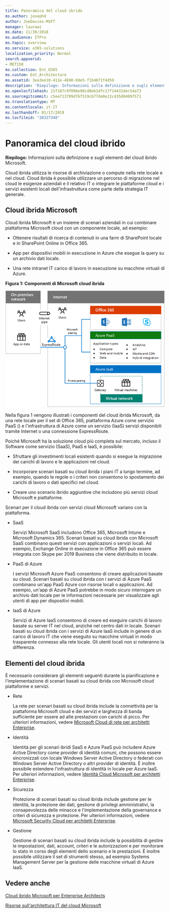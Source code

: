 ```yaml
---
title: Panoramica del cloud ibrido
ms.author: josephd
author: JoeDavies-MSFT
manager: laurawi
ms.date: 11/30/2018
ms.audience: ITPro
ms.topic: overview
ms.service: o365-solutions
localization_priority: Normal
search.appverid:
- MET150
ms.collection: Ent_O365
ms.custom: Ent_Architecture
ms.assetid: 3ea3ee10-411e-4690-b9e5-f1b46f1f4d59
description: 'Riepilogo: Informazioni sulla definizione e sugli elementi del cloud ibrido Microsoft.'
ms.openlocfilehash: 21f107c9f096e90cd0eb1dfc17f14431dec54a73
ms.sourcegitcommit: c5ee713709d76f519cb77de0e12c435d8409f571
ms.translationtype: MT
ms.contentlocale: it-IT
ms.lasthandoff: 01/17/2019
ms.locfileid: "28327348"
---
```

# <a name="hybrid-cloud-overview"></a>Panoramica del cloud ibrido

 **Riepilogo:** Informazioni sulla definizione e sugli elementi del cloud ibrido Microsoft.
  
Cloud ibrida utilizza le risorse di archiviazione o compute nella rete locale e nel cloud. Cloud ibrida è possibile utilizzare un percorso di migrazione nel cloud le esigenze aziendali e il relativo IT o integrare le piattaforme cloud e i servizi esistenti locali dell'infrastruttura come parte della strategia IT generale.
  
## <a name="microsoft-hybrid-cloud"></a>Cloud ibrida Microsoft

Cloud ibrida Microsoft è un insieme di scenari aziendali in cui combinare piattaforma Microsoft cloud con un componente locale, ad esempio: 
  
- Ottenere risultati di ricerca di contenuti in una farm di SharePoint locale e in SharePoint Online in Office 365.
    
- App per dispositivi mobili in esecuzione in Azure che esegue la query su un archivio dati locale.
    
- Una rete intranet IT carico di lavoro in esecuzione su macchine virtuali di Azure.
    
**Figura 1: Componenti di Microsoft cloud ibrida**

![Componenti del cloud ibrido Microsoft](media/Hybrid-Poster/MS-Hybrid-Cloud.png)
  
Nella figura 1 vengono illustrati i componenti del cloud ibrida Microsoft, da una rete locale per il set di Office 365, piattaforma Azure come servizio PaaS () e l'infrastruttura di Azure come un servizio (IaaS) servizi disponibili tramite Internet o una connessione ExpressRoute.
  
Poiché Microsoft ha la soluzione cloud più completa sul mercato, incluso il Software come servizio (SaaS), PaaS e IaaS, è possibile:
  
- Sfruttare gli investimenti locali esistenti quando si esegue la migrazione dei carichi di lavoro e le applicazioni nel cloud.
    
- Incorporare scenari basati su cloud ibrida i piani IT a lungo termine, ad esempio, quando le regole o i criteri non consentono lo spostamento dei carichi di lavoro o dati specifici nel cloud.
    
- Creare uno scenario ibrido aggiuntive che includono più servizi cloud Microsoft e piattaforme.
    
Scenari per il cloud ibrida con servizi cloud Microsoft variano con la piattaforma.
  
- SaaS
    
    Servizi Microsoft SaaS includono Office 365, Microsoft Intune e Microsoft Dynamics 365. Scenari basati su cloud ibrida con Microsoft SaaS combinano questi servizi con applicazioni o servizi locali. Ad esempio, Exchange Online in esecuzione in Office 365 può essere integrata con Skype per 2019 Business che viene distribuito in locale.
    
- PaaS di Azure
    
    I servizi Microsoft Azure PaaS consentono di creare applicazioni basate su cloud. Scenari basati su cloud ibrida con i servizi di Azure PaaS combinano un'app PaaS Azure con risorse locali o applicazioni. Ad esempio, un'app di Azure PaaS potrebbe in modo sicuro interrogare un archivio dati locale per le informazioni necessarie per visualizzare agli utenti di app per dispositivi mobili.
    
- IaaS di Azure
    
    Servizi di Azure IaaS consentono di creare ed eseguire carichi di lavoro basate su server IT nel cloud, anziché nel centro dati in locale. Scenari basati su cloud ibrida con i servizi di Azure IaaS include in genere di un carico di lavoro IT che viene eseguito su macchine virtuali in modo trasparente connesso alla rete locale. Gli utenti locali non si noteranno la differenza.
    
## <a name="elements-of-hybrid-cloud"></a>Elementi del cloud ibrida

È necessario considerare gli elementi seguenti durante la pianificazione e l'implementazione di scenari basati su cloud ibrida con Microsoft cloud piattaforme e servizi.
  
- Rete
    
    La rete per scenari basati su cloud ibrida include la connettività per la piattaforma Microsoft cloud e dei servizi e larghezza di banda sufficiente per essere ad alte prestazioni con carichi di picco. Per ulteriori informazioni, vedere [Microsoft Cloud di rete per architetti Enterprise](microsoft-cloud-networking-for-enterprise-architects.md).
    
- Identità
    
    Identità per gli scenari ibridi SaaS e Azure PaaS può includere Azure Active Directory come provider di identità comuni, che possono essere sincronizzati con locale Windows Server Active Directory o federati con Windows Server Active Directory o altri provider di identità. È inoltre possibile estendere l'infrastruttura di identità in locale per Azure IaaS. Per ulteriori informazioni, vedere [Identità Cloud Microsoft per architetti Enterprise](microsoft-cloud-it-architecture-resources.md#identity).
    
- Sicurezza
    
    Protezione di scenari basati su cloud ibrida include gestione per le identità, la protezione dei dati, gestione di privilegi amministrativi, la consapevolezza delle minacce e l'implementazione della governance e criteri di sicurezza e protezione. Per ulteriori informazioni, vedere [Microsoft Security Cloud per architetti Enterprise](microsoft-cloud-it-architecture-resources.md#security).
    
- Gestione
    
    Gestione di scenari basati su cloud ibrida include la possibilità di gestire le impostazioni, dati, account, criteri e le autorizzazioni e per monitorare lo stato in corso degli elementi dello scenario e le prestazioni. È inoltre possibile utilizzare il set di strumenti stesso, ad esempio Systems Management Server per la gestione delle macchine virtuali di Azure IaaS.
    
## <a name="see-also"></a>Vedere anche

[Cloud ibrido Microsoft per Enterprise Architects](microsoft-hybrid-cloud-for-enterprise-architects.md)
  
[Risorse sull'architettura IT del cloud Microsoft](microsoft-cloud-it-architecture-resources.md)

